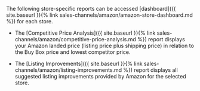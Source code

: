 
The following store-specific reports can be accessed [dashboard]({{ site.baseurl }}{% link sales-channels/amazon/amazon-store-dashboard.md %}) for each store.

- The [Competitive Price Analysis]({{ site.baseurl }}{% link sales-channels/amazon/competitive-price-analysis.md %}) report displays your Amazon landed price (listing price plus shipping price) in relation to the Buy Box price and lowest competitor price.

- The [Listing Improvements]({{ site.baseurl }}{% link sales-channels/amazon/listing-improvements.md %}) report displays all suggested listing improvements provided by Amazon for the selected store.
